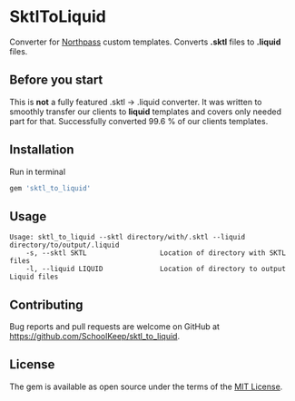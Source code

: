 # SktlToLiquid

Converter for [Northpass](https://www.northpass.com/) custom templates. Converts **.sktl** files to **.liquid** files.

## Before you start

This is **not** a fully featured .sktl -> .liquid converter. It was written to smoothly transfer our clients to **liquid** templates and covers only needed part for that. Successfully converted 99.6 % of our clients templates.

## Installation

Run in terminal

```bash
gem 'sktl_to_liquid'
```

## Usage

```
Usage: sktl_to_liquid --sktl directory/with/.sktl --liquid directory/to/output/.liquid
    -s, --sktl SKTL                  Location of directory with SKTL files
    -l, --liquid LIQUID              Location of directory to output Liquid files
```

## Contributing

Bug reports and pull requests are welcome on GitHub at https://github.com/SchoolKeep/sktl_to_liquid.

## License

The gem is available as open source under the terms of the [MIT License](https://opensource.org/licenses/MIT).
